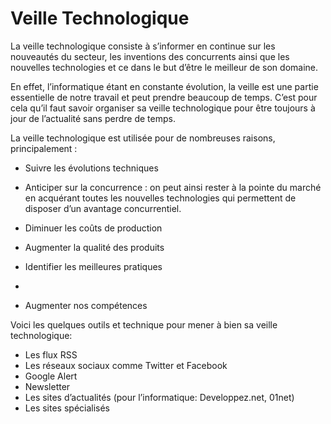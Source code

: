 # Veille Technologique

La veille technologique consiste à s’informer en continue sur les nouveautés du secteur, les inventions des concurrents ainsi que les nouvelles technologies et ce dans le but d’être le meilleur de son domaine.

En effet, l’informatique étant en constante évolution, la veille est une partie essentielle de notre travail et peut prendre beaucoup de temps. C’est pour cela qu’il faut savoir organiser sa veille technologique pour être toujours à jour de l’actualité sans perdre de temps.

La veille technologique est utilisée pour de nombreuses raisons, principalement :

- Suivre les évolutions techniques

- Anticiper sur la concurrence : on peut ainsi rester à la pointe du marché en acquérant toutes les nouvelles technologies qui permettent de disposer d’un avantage concurrentiel.

- Diminuer les coûts de production

- Augmenter la qualité des produits

- Identifier les meilleures pratiques
- 
- Augmenter nos compétences

Voici les quelques outils et technique pour mener à bien sa veille technologique:

- Les flux RSS
- Les réseaux sociaux comme Twitter et Facebook
- Google Alert
- Newsletter
- Les sites d’actualités (pour l’informatique: Developpez.net, 01net)
- Les sites spécialisés
